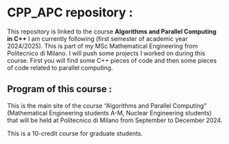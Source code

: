 # CPP_APC repository :
This repository is linked to the course $\textbf{Algorithms and Parallel Computing in C++}$ I am currently following (first semester of academic year 2024/2025). This is part of my MSc Mathematical Engineering from Politecnico di Milano. I will push some projects I worked on during this course. First you will find some C++ pieces of code and then some pieces of code related to parallel computing.

## Program of this course :
This is the main site of the course “Algorithms and Parallel Computing”  (Mathematical Engineering students A-M, Nuclear Engineering students) that will be held at Politecnico di Milano from September to December 2024.

This is a 10-credit course for graduate students.
